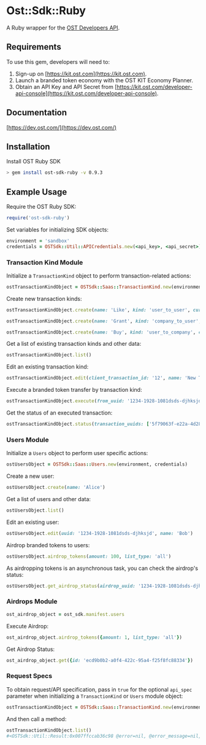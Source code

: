 # Ost::Sdk::Ruby

A Ruby wrapper for the [OST Developers API](https://dev.ost.com/).

## Requirements

To use this gem, developers will need to:
1. Sign-up on [https://kit.ost.com](https://kit.ost.com).
2. Launch a branded token economy with the OST KIT Economy Planner.
3. Obtain an API Key and API Secret from [https://kit.ost.com/developer-api-console](https://kit.ost.com/developer-api-console).

## Documentation

[https://dev.ost.com/](https://dev.ost.com/)

## Installation

Install OST Ruby SDK

```bash
> gem install ost-sdk-ruby -v 0.9.3
```

## Example Usage

Require the OST Ruby SDK:

```ruby
require('ost-sdk-ruby')
```

Set variables for initializing SDK objects:

```ruby
environment = 'sandbox'
credentials = OSTSdk::Util::APICredentials.new(<api_key>, <api_secret>)
```

### Transaction Kind Module 

Initialize a `TransactionKind` object to perform transaction-related actions:

```ruby
ostTransactionKindObject = OSTSdk::Saas::TransactionKind.new(environment, credentials)
```

Create new transaction kinds:

```ruby
ostTransactionKindObject.create(name: 'Like', kind: 'user_to_user', currency_type: 'usd', currency_value: '1.25', commission_percent: '12')
```

```ruby
ostTransactionKindObject.create(name: 'Grant', kind: 'company_to_user', currency_type: 'bt', currency_value: '12', commission_percent: '0')
```

```ruby
ostTransactionKindObject.create(name: 'Buy', kind: 'user_to_company', currency_type: 'bt', currency_value: '100', commission_percent: '0')
```

Get a list of existing transaction kinds and other data:

```ruby
ostTransactionKindObject.list()
```

Edit an existing transaction kind:

```ruby
ostTransactionKindObject.edit(client_transaction_id: '12', name: 'New Transaction Kind')
```

Execute a branded token transfer by transaction kind:

```ruby
ostTransactionKindObject.execute(from_uuid: '1234-1928-1081dsds-djhksjd', to_uuid: '1234-1928-1081-1223232', transaction_kind: 'Purchase')
```

Get the status of an executed transaction:
  
```ruby
ostTransactionKindObject.status(transaction_uuids: ['5f79063f-e22a-4d28-99d7-dd095f02c72e'])
```

### Users Module

Initialize a `Users` object to perform user specific actions:

```ruby
ostUsersObject = OSTSdk::Saas::Users.new(environment, credentials)
```

Create a new user:

```ruby
ostUsersObject.create(name: 'Alice')
```

Get a list of users and other data:

```ruby
ostUsersObject.list()
```

Edit an existing user:

```ruby
ostUsersObject.edit(uuid: '1234-1928-1081dsds-djhksjd', name: 'Bob')
```

Airdrop branded tokens to users:

```ruby
ostUsersObject.airdrop_tokens(amount: 100, list_type: 'all')
```

As airdropping tokens is an asynchronous task, you can check the airdrop's status:

```ruby
ostUsersObject.get_airdrop_status(airdrop_uuid: '1234-1928-1081dsds-djhksjd')
```

### Airdrops Module 

```ruby
ost_airdrop_object = ost_sdk.manifest.users
```

Execute Airdrop:

```ruby
ost_airdrop_object.airdrop_tokens({amount: 1, list_type: 'all'})
```

Get Airdrop Status:
```ruby
ost_airdrop_object.get({id: 'ecd9b0b2-a0f4-422c-95a4-f25f8fc88334'})
```

### Request Specs

To obtain request/API specification, pass in `true` for the optional `api_spec` parameter when initializing a `TransactionKind` or `Users` module object:

```ruby
ostTransactionKindObject = OSTSdk::Saas::TransactionKind.new(environment, credentials, true)
```

And then call a method:

```ruby
ostTransactionKindObject.list()
#<OSTSdk::Util::Result:0x007ffccab36c98 @error=nil, @error_message=nil, @error_data=nil, @error_display_text=nil, @error_display_heading=nil, @message=nil, @http_code=200, @data={:request_uri=>"https://sandboxapi.ost.com/transaction-types/list", :request_type=>"GET", :request_params=>"request_timestamp=<request_epoch_timestamp>&signature=<signature>&api_key=<api_key>"}>
```
